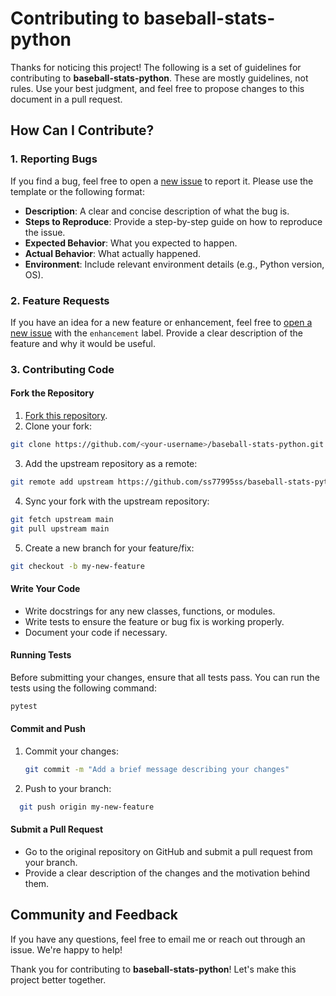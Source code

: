 # Contributing to baseball-stats-python

Thanks for noticing this project! The following is a set of guidelines for contributing to **baseball-stats-python**. These are mostly guidelines, not rules. Use your best judgment, and feel free to propose changes to this document in a pull request.

## How Can I Contribute?

### 1. Reporting Bugs

If you find a bug, feel free to open a [new issue](https://github.com/ss77995ss/baseball-stats-python/issues) to report it. Please use the template or the following format:

- **Description**: A clear and concise description of what the bug is.
- **Steps to Reproduce**: Provide a step-by-step guide on how to reproduce the issue.
- **Expected Behavior**: What you expected to happen.
- **Actual Behavior**: What actually happened.
- **Environment**: Include relevant environment details (e.g., Python version, OS).

### 2. Feature Requests

If you have an idea for a new feature or enhancement, feel free to [open a new issue](https://github.com/ss77995ss/baseball-stats-python/issues) with the `enhancement` label. Provide a clear description of the feature and why it would be useful.

### 3. Contributing Code

#### Fork the Repository

1. [Fork this repository](https://github.com/ss77995ss/baseball-stats-python/fork).
2. Clone your fork:

```bash
git clone https://github.com/<your-username>/baseball-stats-python.git
```

3. Add the upstream repository as a remote:

```bash
git remote add upstream https://github.com/ss77995ss/baseball-stats-python.git
```

4. Sync your fork with the upstream repository:

```bash
git fetch upstream main
git pull upstream main
```

5. Create a new branch for your feature/fix:

```bash
git checkout -b my-new-feature
```

#### Write Your Code

- Write docstrings for any new classes, functions, or modules.
- Write tests to ensure the feature or bug fix is working properly.
- Document your code if necessary.

#### Running Tests

Before submitting your changes, ensure that all tests pass. You can run the tests using the following command:

```bash
pytest
```

#### Commit and Push

1. Commit your changes:
   ```bash
   git commit -m "Add a brief message describing your changes"
   ```
2. Push to your branch:

```bash
  git push origin my-new-feature
```

#### Submit a Pull Request

- Go to the original repository on GitHub and submit a pull request from your branch.
- Provide a clear description of the changes and the motivation behind them.

## Community and Feedback

If you have any questions, feel free to email me or reach out through an issue. We're happy to help!

Thank you for contributing to **baseball-stats-python**! Let's make this project better together.
